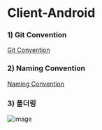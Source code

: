 # Client-Android


### 1) Git Convention
<a href="https://www.notion.so/Git-Github-Convention-0a0b5b3d84864a998a676c4f376b9062"> Git Convention </a>

### 2) Naming Convention
<a href="https://www.notion.so/Coding-Convention-50b39d33203d41ef8144a5a157e85e5f"> Naming Convention </a>



### 3) 폴더링

![image](https://user-images.githubusercontent.com/71322949/142627610-3cab92f4-78a7-4899-8c1f-edca8c5f96ae.png)



### 







